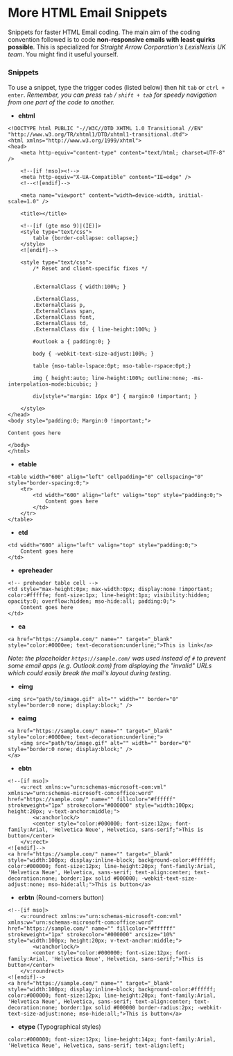 # More HTML Email Snippets

Snippets for faster HTML Email coding. The main aim of the coding convention followed is to code **non-responsive emails with least quirks possible**. This is specialized for *Straight Arrow Corporation's LexisNexis UK team*. You might find it useful yourself.

### Snippets

To use a snippet, type the trigger codes (listed below) then hit `tab` or `ctrl + enter`.
*Remember, you can press `tab` / `shift + tab` for speedy navigation from one part of the code to another.*

- **ehtml**
```
<!DOCTYPE html PUBLIC "-//W3C//DTD XHTML 1.0 Transitional //EN" "http://www.w3.org/TR/xhtml1/DTD/xhtml1-transitional.dtd">
<html xmlns="http://www.w3.org/1999/xhtml">
<head>
	<meta http-equiv="content-type" content="text/html; charset=UTF-8" />

	<!--[if !mso]><!-->
	<meta http-equiv="X-UA-Compatible" content="IE=edge" />
	<!--<![endif]-->

	<meta name="viewport" content="width=device-width, initial-scale=1.0" />

	<title></title>

	<!--[if (gte mso 9)|(IE)]>
	<style type="text/css">
		table {border-collapse: collapse;}
	</style>
	<![endif]-->

	<style type="text/css">
		/* Reset and client-specific fixes */


		.ExternalClass { width:100%; }

		.ExternalClass,
		.ExternalClass p,
		.ExternalClass span,
		.ExternalClass font,
		.ExternalClass td,
		.ExternalClass div { line-height:100%; }

		#outlook a { padding:0; }

		body { -webkit-text-size-adjust:100%; }

		table {mso-table-lspace:0pt; mso-table-rspace:0pt;}

		img { height:auto; line-height:100%; outline:none; -ms-interpolation-mode:bicubic; }

		div[style*="margin: 16px 0"] { margin:0 !important; }

	</style>
</head>
<body style="padding:0; Margin:0 !important;">

Content goes here

</body>
</html>
```
- **etable**
```
<table width="600" align="left" cellpadding="0" cellspacing="0" style="border-spacing:0;">
	<tr>
		<td width="600" align="left" valign="top" style="padding:0;">
			Content goes here
		</td>
	</tr>
</table>
```
- **etd**
```
<td width="600" align="left" valign="top" style="padding:0;">
	Content goes here
</td>
```
- **epreheader**
```
<!-- preheader table cell -->
<td style="max-height:0px; max-width:0px; display:none !important; color:#fffffe; font-size:1px; line-height:1px; visibility:hidden; opacity:0; overflow:hidden; mso-hide:all; padding:0;">
	Content goes here
</td>
```
- **ea**
```
<a href="https://sample.com/" name="" target="_blank" style="color:#0000ee; text-decoration:underline;">This is link</a>
```
*Note: the placeholder `https://sample.com/` was used instead of `#` to prevent some email apps (e.g. Outlook.com) from displaying the "invalid" URLs which could easily break the mail's layout during testing.*
- **eimg**
```
<img src="path/to/image.gif" alt="" width="" border="0" style="border:0 none; display:block;" />
```
- **eaimg**
```
<a href="https://sample.com/" name="" target="_blank" style="color:#0000ee; text-decoration:underline;">
	<img src="path/to/image.gif" alt="" width="" border="0" style="border:0 none; display:block;" />
</a>
```
- **ebtn**
```
<!--[if mso]>
	<v:rect xmlns:v="urn:schemas-microsoft-com:vml" xmlns:w="urn:schemas-microsoft-com:office:word" href="https://sample.com/" name="" fillcolor="#ffffff" strokeweight="1px" strokecolor="#000000" style="width:100px; height:20px; v-text-anchor:middle;">
		<w:anchorlock/>
		<center style="color:#000000; font-size:12px; font-family:Arial, 'Helvetica Neue', Helvetica, sans-serif;">This is button</center>
	</v:rect>
<![endif]-->
<a href="https://sample.com/" name="" target="_blank" style="width:100px; display:inline-block; background-color:#ffffff; color:#000000; font-size:12px; line-height:20px; font-family:Arial, 'Helvetica Neue', Helvetica, sans-serif; text-align:center; text-decoration:none; border:1px solid #000000; -webkit-text-size-adjust:none; mso-hide:all;">This is button</a>
```
- **erbtn** (Round-corners button)
```
<!--[if mso]>
	<v:roundrect xmlns:v="urn:schemas-microsoft-com:vml" xmlns:w="urn:schemas-microsoft-com:office:word" href="https://sample.com/" name="" fillcolor="#ffffff" strokeweight="1px" strokecolor="#000000" arcsize="10%" style="width:100px; height:20px; v-text-anchor:middle;">
		<w:anchorlock/>
		<center style="color:#000000; font-size:12px; font-family:Arial, 'Helvetica Neue', Helvetica, sans-serif;">This is button</center>
	</v:roundrect>
<![endif]-->
<a href="https://sample.com/" name="" target="_blank" style="width:100px; display:inline-block; background-color:#ffffff; color:#000000; font-size:12px; line-height:20px; font-family:Arial, 'Helvetica Neue', Helvetica, sans-serif; text-align:center; text-decoration:none; border:1px solid #000000 border-radius:2px; -webkit-text-size-adjust:none; mso-hide:all;">This is button</a>
```
- **etype** (Typographical styles)
```
color:#000000; font-size:12px; line-height:14px; font-family:Arial, 'Helvetica Neue', Helvetica, sans-serif; text-align:left;
```